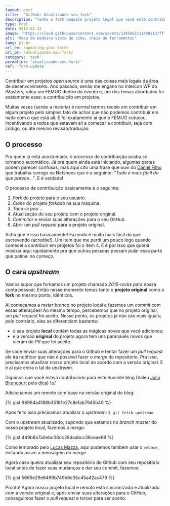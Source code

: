 ```yaml
---
layout: post
title:  "GitHub: Atualizando seu fork"
description: "Tenha o fork daquele projeto legal que você está contribuindo sempre atualizado e evite problemas"
type: Post
date: 2015-01-12
image: 'https://cloud.githubusercontent.com/assets/1345662/11458213/fff34934-96a2-11e5-9c4d-af162bc71a92.jpg'
alt: 'Mesa de madeira vista de cima, cheia de ferramentas'
lang: pt-br
url_en: /updating-your-fork/
url_br: /atualizando-seu-fork/
category: 'tech'
permalink: 'atualizando-seu-fork/'
ref: 'fork-update'
---
```


Contribuir em projetos *open source* é uma das coisas mais legais da área de desenvolvimento. Ano passado, senão me engano no Intercon WP do iMasters, rolou um FEMUG dentro do evento e, um dos temas abordados foi exatamente esse: a contribuição em projetos.

Muitas vezes (senão a maioria) é normal termos receio em contribuir em algum projeto pelo simples fato de achar que não podemos contribuir em nada com o que está ali. E foi exatamente aí que o FEMUG cutucou, incentivando a todos que estavam ali a começar a contribuir, seja com código, ou até mesmo revisão/tradução.

## O processo

Pra quem já está acostumado, o processo de contribuição acaba se tornando automático. Já pra quem ainda está iniciando, algumas partes podem parecer confusas, mas aqui cito uma frase que ouvi do [Daniel Filho](http://twitter.com/danielfilho) que trabalha comigo na Netshoes que é a seguinte: "*Tudo é mais fácil do que parece...*". E é verdade!

O processo de contribuição basicamente é o seguinte:

1. *Fork* do projeto para o seu usuário.
2. *Clone* do projeto *forkado* na sua máquina.
3. *Taca-le pau* ..
4. Atualização do seu projeto com o projeto original.
5. *Commitar* e enviar suas alterações para o seu GitHub.
6. Abrir um *pull request* para o projeto original.

Acho que é isso basicamente! Fazendo é muito mais fácil do que escrevendo (acredite!). Um item que me perdi um pouco logo quando comecei a contribuir em projetos foi o item 4. E é por isso que queria mostrar aqui rapidamente pra que outras pessoas possam pular essa parte que patinei no começo.

## O cara *upstream*

Vamos supor que forkamos um projeto chamado *2015-rocks* para nossa conta pessoal. Então nesse momento temos tanto o **projeto original** como o **fork** no mesmo ponto, idênticos.

Aí começamos a *meter bronca* no projeto local e fazemos um *commit* com essas alterações! Ao mesmo tempo, percebemos que no projeto original, um *pull request* foi aceito. Nesse ponto, os projetos já não são mais iguais; pelo contrário, eles se diferenciam bastante:

* o seu projeto **local** contém todas as mágicas novas que você adicionou;
* e a versão **original** do projeto agora tem uns paranauês novos que vieram do *PR* que foi aceito.

Se você enviar suas alterações para o Github e tentar fazer um *pull request* ele irá notificar que não é possível fazer o *merge* do repositório. Pra isso, precisamos atualizar nosso projeto local de acordo com a versão original. E é aí que entra o tal do *upstream*.

Digamos que você esteja contribuindo para este humilde blog (Valeu [Julio Bitencourt](https://github.com/juliobitencourt) pela [dica](https://github.com/raphaelfabeni/raphaelfabeni.github.io/pull/8)) \o/

Adicionamos um remote com base na versão original do blog:

{% gist 98964a4188b35181e27c8efab7945b40 %}

Após feito isso precisamos atualizar o *upstream*: `$ git fetch upstream`

Com o *upstream* atualizado, supondo que estamos no *branch master* do nosso projeto local, fazemos o *merge*:

{% gist 449b8a7a0ebc08dc28daabcc36ceae69 %}

Como lembrado pelo [Lucas Mazza](https://twitter.com/lucasmazza), aqui podemos também usar o `rebase`, evitando assim a mensagem do *merge*.

Agora caso queira atualizar seu repositório do Github com seu reposítório local antes de fazer suas mudanças e dar seu commit, fazemos:

{% gist 5665e29e6499b749b6e35c45a42ac479 %}

Pronto! Agora nosso projeto local e remoto está sincronizado e atualizado com a versão original e, após enviar suas alterações para o GitHub, conseguimos fazer o *pull request* e torcer para ser aceito.
